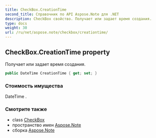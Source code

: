 ```yaml
---
title: CheckBox.CreationTime
second_title: Справочник по API Aspose.Note для .NET
description: CheckBox свойство. Получает или задает время создания.
type: docs
weight: 30
url: /ru/net/aspose.note/checkbox/creationtime/
---
```

## CheckBox.CreationTime property

Получает или задает время создания.

```csharp
public DateTime CreationTime { get; set; }
```

### Стоимость имущества

DateTime .

### Смотрите также

* class [CheckBox](../)
* пространство имен [Aspose.Note](../../checkbox/)
* сборка [Aspose.Note](../../../)


